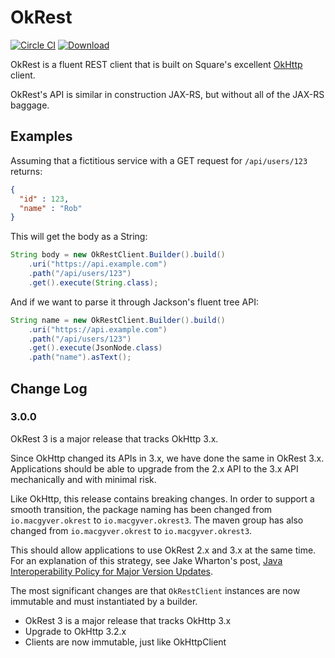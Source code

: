 OkRest
======

[![Circle CI](https://circleci.com/gh/LendingClub/okrest.svg?style=svg)](https://circleci.com/gh/LendingClub/okrest) 
[![Download](https://img.shields.io/maven-central/v/io.macgyver.okrest/okrest.svg)](http://search.maven.org/#search%7Cga%7C1%7Cg%3A%22io.macgyver.okrest%22)

OkRest is a fluent REST client that is built on Square's excellent [OkHttp](https://square.github.io/okhttp/) client.

OkRest's API is similar in construction JAX-RS, but without all of the JAX-RS baggage.


Examples
--------

Assuming that a fictitious service with a GET request for ```/api/users/123``` returns:
```json
{
  "id" : 123,
  "name" : "Rob"
}
```

This will get the body as a String:

```java
String body = new OkRestClient.Builder().build()
    .uri("https://api.example.com")
    .path("/api/users/123")
    .get().execute(String.class);
```

And if we want to parse it through Jackson's fluent tree API:

```java
String name = new OkRestClient.Builder().build()
    .uri("https://api.example.com")
    .path("/api/users/123")
    .get().execute(JsonNode.class)
    .path("name").asText();
```


Change Log
-----------


### 3.0.0 

OkRest 3 is a major release that tracks OkHttp 3.x.  

Since OkHttp changed its APIs in 3.x, we have done the same in OkRest 3.x.  Applications should be able to upgrade from the 2.x API to the 3.x API mechanically and with minimal risk.

Like OkHttp, this release contains breaking changes.  In order to support a smooth transition, the package naming has been changed from ```io.macgyver.okrest``` to ```io.macgyver.okrest3```.  The maven group has also
changed from ```io.macgyver.okrest``` to ```io.macgyver.okrest3```.  

This should allow applications to use OkRest 2.x and 3.x at the same time.  For an explanation of this strategy, see Jake Wharton's post, 
[Java Interoperability Policy for Major Version Updates](http://jakewharton.com/java-interoperability-policy-for-major-version-updates/).

The most significant changes are that ```OkRestClient``` instances are now immutable and must instantiated by a builder.

* OkRest 3 is a major release that tracks OkHttp 3.x
* Upgrade to OkHttp 3.2.x
* Clients are now immutable, just like OkHttpClient
